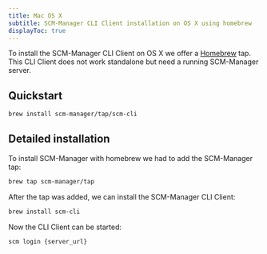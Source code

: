 ```yaml
---
title: Mac OS X
subtitle: SCM-Manager CLI Client installation on OS X using homebrew
displayToc: true
---
```


To install the SCM-Manager CLI Client on OS X we offer a [Homebrew](https://brew.sh/) tap.
This CLI Client does not work standalone but need a running SCM-Manager server.

## Quickstart

```bash
brew install scm-manager/tap/scm-cli
```

## Detailed installation

To install SCM-Manager with homebrew we had to add the SCM-Manager tap:
```bash
brew tap scm-manager/tap
```
After the tap was added, we can install the SCM-Manager CLI Client:
```bash
brew install scm-cli
```

Now the CLI Client can be started:

```bash
scm login {server_url}
```
